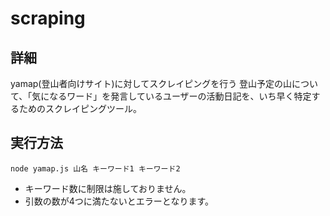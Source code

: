 # scraping

## 詳細
yamap(登山者向けサイト)に対してスクレイピングを行う
登山予定の山について、「気になるワード」を発言しているユーザーの活動日記を、いち早く特定するためのスクレイピングツール。

## 実行方法
`node yamap.js 山名 キーワード1 キーワード2`

- キーワード数に制限は施しておりません。
- 引数の数が4つに満たないとエラーとなります。
